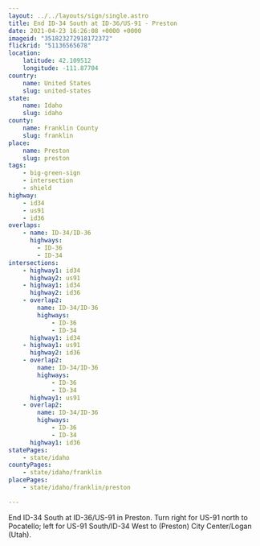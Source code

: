 ```yaml
---
layout: ../../layouts/sign/single.astro
title: End ID-34 South at ID-36/US-91 - Preston
date: 2021-04-23 16:26:08 +0000 +0000
imageid: "351823272918172372"
flickrid: "51136565678"
location:
    latitude: 42.109512
    longitude: -111.87704
country:
    name: United States
    slug: united-states
state:
    name: Idaho
    slug: idaho
county:
    name: Franklin County
    slug: franklin
place:
    name: Preston
    slug: preston
tags:
    - big-green-sign
    - intersection
    - shield
highway:
    - id34
    - us91
    - id36
overlaps:
    - name: ID-34/ID-36
      highways:
        - ID-36
        - ID-34
intersections:
    - highway1: id34
      highway2: us91
    - highway1: id34
      highway2: id36
    - overlap2:
        name: ID-34/ID-36
        highways:
            - ID-36
            - ID-34
      highway1: id34
    - highway1: us91
      highway2: id36
    - overlap2:
        name: ID-34/ID-36
        highways:
            - ID-36
            - ID-34
      highway1: us91
    - overlap2:
        name: ID-34/ID-36
        highways:
            - ID-36
            - ID-34
      highway1: id36
statePages:
    - state/idaho
countyPages:
    - state/idaho/franklin
placePages:
    - state/idaho/franklin/preston

---
```

End ID-34 South at ID-36/US-91 in Preston.  Turn right for US-91 north to Pocatello; left for US-91 South/ID-34 West to (Preston) City Center/Logan (Utah).